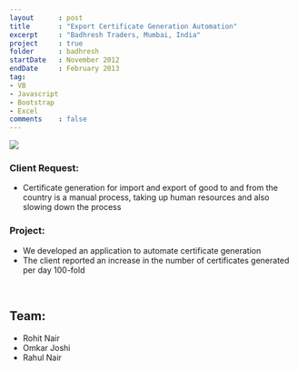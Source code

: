 ```yaml
---
layout      : post
title       : "Export Certificate Generation Automation"
excerpt     : "Badhresh Traders, Mumbai, India"
project     : true
folder      : badhresh
startDate   : November 2012
endDate     : February 2013
tag:
- VB 
- Javascript
- Bootstrap
- Excel
comments    : false
---
```


<img src = "{{ site.url }}/assets/img/projects/badhresh/ei_3.jpg">

### Client Request:
* Certificate generation for import and export of good to and from the country is a manual process, taking up human resources and also slowing down the process

### Project:
* We developed an application to automate certificate generation
* The client reported an increase in the number of certificates generated per day 100-fold

<br />

## Team:
* Rohit Nair
* Omkar Joshi
* Rahul Nair